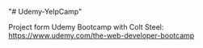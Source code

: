 "# Udemy-YelpCamp"

Project form Udemy Bootcamp with Colt Steel:
https://www.udemy.com/the-web-developer-bootcamp